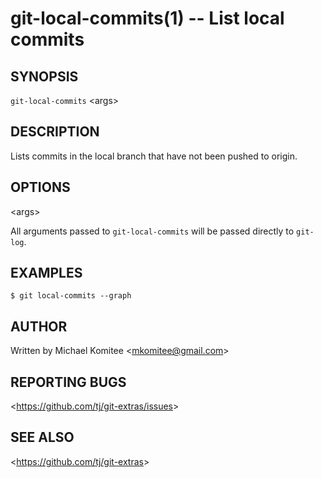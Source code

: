 git-local-commits(1) -- List local commits
==========================================

## SYNOPSIS

`git-local-commits` &lt;args&gt;

## DESCRIPTION

  Lists commits in the local branch that have not been pushed to origin.

## OPTIONS

  &lt;args&gt;

  All arguments passed to `git-local-commits` will be passed directly to `git-log`.

## EXAMPLES

    $ git local-commits --graph

## AUTHOR

Written by Michael Komitee &lt;<mkomitee@gmail.com>&gt;

## REPORTING BUGS

&lt;<https://github.com/tj/git-extras/issues>&gt;

## SEE ALSO

&lt;<https://github.com/tj/git-extras>&gt;

